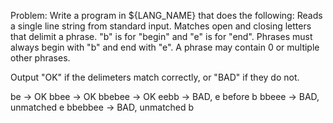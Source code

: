 Problem:
Write a program in ${LANG_NAME} that does the following:
Reads a single line string from standard input.
Matches open and closing letters that delimit a phrase.
"b" is for "begin" and "e" is for "end". Phrases must always begin with "b" and end with "e".
A phrase may contain 0 or multiple other phrases.

Output "OK" if the delimeters match correctly, or "BAD" if they do not.

be -> OK
bbee -> OK
bbebee -> OK
eebb -> BAD, e before b
bbeee -> BAD, unmatched e
bbebbee -> BAD, unmatched b